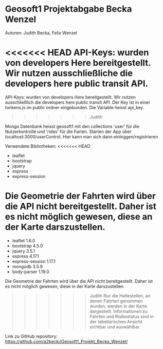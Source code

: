 # Geosoft1 Projektabgabe Becka Wenzel

Autoren: Judith Becka, Felix Wenzel

<<<<<<< HEAD
API-Keys: wurden von developers Here bereitgestellt. Wir nutzen ausschließliche die developers here public transit API.
=======
API-Keys: wurden von developers Here bereitgestellt. Wir nutzen ausschließlich die developers here public transit API.
Der Key ist in einer tonkens.js im public ordner eingebunden. Die Variable heisst api_key.
>>>>>>> Judith


Mongo Datenbank heisst geosoft1 mit den collections 'user' für die Nutzerkontrolle und 'rides' für die Farten.
Starten der App über localhost:3000/userControl. Hier kann man sich dann einloggen/registrieren

Verwendete Bibliotheken:
<<<<<<< HEAD
- leaflet
- bootstrap
- jquery
- express
- express-session

Die Geometrie der Fahrten wird über die API nicht bereitgestellt. Daher ist es nicht möglich gewesen, diese an der Karte darszustellen.
=======
- leaflet 1.6.0
- bootstrap 4.5.0
- jquery 3.5.1
- express 4.17.1
- express-session 1.17.1
- mongodb 3.5.9
- body-parser 1.19.0

Die Geometrie der Fahrten wird über die API nicht bereitgestellt. Daher ist es nicht möglich gewesen, diese in der Karte darszustellen.
>>>>>>> Judith
Nur die Haltestellen, an denen Fahrten genommen wurden, werden in der Karte dargestellt.
Informationen zu Fahrten und Risikostatus sind in der tabellarischen Ansicht sichtbar und auswählbar.

Link zu GitHub repository: https://github.com/a2beckj/Geosoft1_Projekt_Becka_Wenzel/

